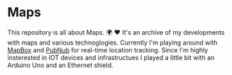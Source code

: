 # Maps

This repository is all about Maps. :earth_africa: :heart:
It's an archive of my developments with maps and various technoglogies.
Currently I'm playing around with [MapBox](http://mapbox.com) and [PubNub](http://pubnub.com) for
real-time location tracking.
Since I'm highly insterested in IOT devices and infrastructues I played a little bit with an Arduino Uno and an Ethernet shield.  
